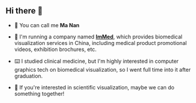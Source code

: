 ## Hi there 👋

- 🤗 You can call me **Ma Nan**

- 💼 I'm running a company named [**ImMed**](https://www.behance.net/omoolab), which provides biomedical visualization services in China, including medical product promotional videos, exhibition brochures, etc.

- ⌨️ I studied clinical medicine, but I'm highly interested in computer graphics tech on biomedical visualization, so I went full time into it after graduation. 

- 🤝 If you're interested in scientific visualization, maybe we can do something together!
